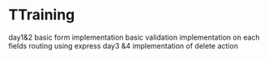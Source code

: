 # TTraining
day1&2
basic form implementation
basic validation implementation on each fields
routing using express
day3 &4
implementation of delete action

